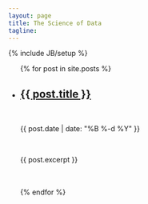 ```yaml
---
layout: page
title: The Science of Data
tagline:  
---
```

{% include JB/setup %}

<ul class="posts">
  {% for post in site.posts %}
    <li>
      <h2>
      <a href="{{ BASE_PATH }}{{ post.url }}">{{ post.title }}</a>
      </h2>
      <br>
      <p class="greydate">{{ post.date | date: "%B %-d %Y" }}</p>
      <br>
      <p>{{ post.excerpt }}</p>
      <br><br>
    </li>
  {% endfor %}
</ul>


